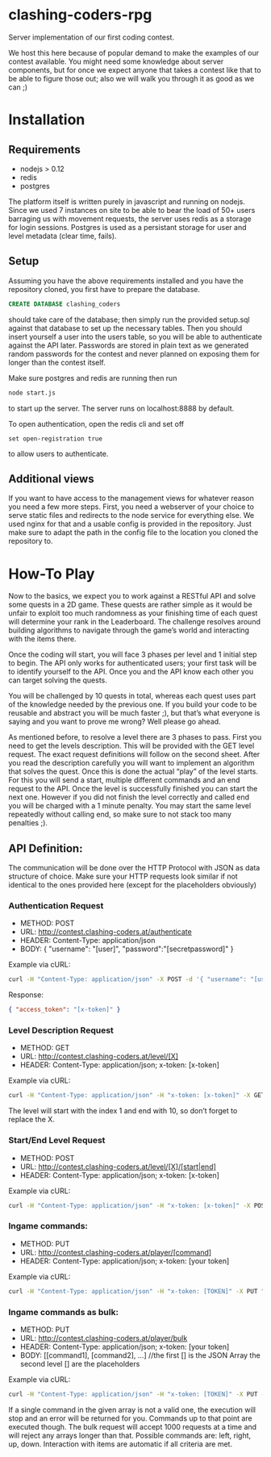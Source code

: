 # clashing-coders-rpg
Server implementation of our first coding contest.

We host this here because of popular demand to make the examples of our contest available. You might need some knowledge about server components, but for once we expect anyone that takes a contest like that to be able to figure those out; also we will walk you through it as good as we can ;)

# Installation
## Requirements
 - nodejs > 0.12
 - redis
 - postgres
 
The platform itself is written purely in javascript and running on nodejs. Since we used 7 instances on site to be able to bear the load of 50+ users barraging us with movement requests, the server uses redis as a storage for login sessions. Postgres is used as a persistant storage for user and level metadata (clear time, fails).

## Setup
Assuming you have the above requirements installed and you have the repository cloned, you first have to prepare the database.
```sql
CREATE DATABASE clashing_coders
```
should take care of the database; then simply run the provided setup.sql against that database to set up the necessary tables.
Then you should insert yourself a user into the users table, so you will be able to authenticate against the API later. Passwords are stored in plain text as we generated random passwords for the contest and never planned on exposing them for longer than the contest itself.

Make sure postgres and redis are running then run
```bash
node start.js
```
to start up the server. The server runs on localhost:8888 by default.

To open authentication, open the redis cli and set off
```redis
set open-registration true
```
to allow users to authenticate.

## Additional views
If you want to have access to the management views for whatever reason you need a few more steps. First, you need a webserver of your choice to serve static files and redirects to the node service for everything else. We used nginx for that and a usable config is provided in the repository. Just make sure to adapt the path in the config file to the location you cloned the repository to.

# How-To Play
Now to the basics, we expect you to work against a RESTful API and solve some quests in a 2D game. These quests are rather simple as it would be unfair to exploit too much randomness as your finishing time of each quest will determine your rank in the Leaderboard. The challenge resolves around building algorithms to navigate through the game’s world and interacting with the items there. 

Once the coding will start, you will face 3 phases per level and 1 initial step to begin. The API only works for authenticated users; your first task will be to identify yourself to the API. Once you and the API know each other you can target solving the quests.

You will be challenged by 10 quests in total, whereas each quest uses part of the knowledge needed by the previous one. If you build your code to be reusable and abstract you will be much faster ;), but that’s what everyone is saying and you want to prove me wrong? Well please go ahead. 

As mentioned before, to resolve a level there are 3 phases to pass. First you need to get the levels description. This will be provided with the GET level request. The exact request definitions will follow on the second sheet. After you read the description carefully you will want to implement an algorithm that solves the quest. Once this is done the actual “play” of the level starts. For this you will send a start, multiple different commands and an end request to the API. Once the level is successfully finished you can start the next one. However if you did not finish the level correctly and called end you will be charged with a 1 minute penalty. You may start the same level repeatedly without calling end, so make sure to not stack too many penalties ;).

## API Definition:
The communication will be done over the HTTP Protocol with JSON as data structure of choice. Make sure your HTTP requests look similar if not identical to the ones provided here (except for the placeholders obviously)

### Authentication Request
 - METHOD: POST
 - URL: http://contest.clashing-coders.at/authenticate
 - HEADER: Content-Type: application/json
 - BODY: { "username": "[user]", "password":"[secretpassword]" }

Example via cURL: 
```sh
curl -H "Content-Type: application/json" -X POST -d '{ "username": "[user]", "password":"[secretpassword]" }' "http://contest.clashing-coders.at/authenticate”
```

Response:
```json
{ "access_token": "[x-token]" }
```

### Level Description Request
 - METHOD: GET
 - URL: http://contest.clashing-coders.at/level/[X]
 - HEADER: Content-Type: application/json; x-token: [x-token]

Example via cURL: 
```sh
curl -H "Content-Type: application/json" -H "x-token: [x-token]" -X GET "http://contest.clashing-coders.at/level/1"
```

The level will start with the index 1 and end with 10, so don’t forget to replace the X.

### Start/End Level Request
 - METHOD: POST
 - URL: http://contest.clashing-coders.at/level/[X]/[start|end]
 - HEADER: Content-Type: application/json; x-token: [x-token]

Example via cURL:
```sh
curl -H "Content-Type: application/json" -H "x-token: [x-token]" -X POST "http://contest.clashing-coders.at/level/1/start"
```

### Ingame commands: 
 - METHOD: PUT
 - URL: http://contest.clashing-coders.at/player/[command]
 - HEADER: Content-Type: application/json; x-token: [your token]

Example via cURL:
```sh
curl -H "Content-Type: application/json" -H "x-token: [TOKEN]" -X PUT "http://contest.clashing-coders.at/player/right"
```

### Ingame commands as bulk: 
 - METHOD: PUT
 - URL: http://contest.clashing-coders.at/player/bulk
 - HEADER: Content-Type: application/json; x-token: [your token]
 - BODY: [[command1], [command2], ...] //the first [] is the JSON Array the second level [] are the placeholders

Example via cURL:
```sh
curl -H "Content-Type: application/json" -H "x-token: [TOKEN]" -X PUT -d '{"left", "right", "up", "down"}' "http://contest.clashing-coders.at/player/bulk"
```

If a single command in the given array is not a valid one, the execution will stop and an error will be returned for you. Commands up to that point are executed though. 
The bulk request will accept 1000 requests at a time and will reject any arrays longer than that.
Possible commands are: left, right, up, down. Interaction with items are automatic if all criteria are met.
